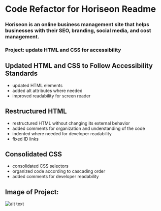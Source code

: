 # Code Refactor for Horiseon Readme

  ### Horiseon is an online business management site that helps businesses with their SEO, branding, social media, and cost management.

  ### Project: update HTML and CSS for accessibility

  ## Updated HTML and CSS to Follow Accessibility Standards

   * updated HTML elements 
   * added alt attributes where needed
   * improved readability for screen reader

  ## Restructured HTML

   * restructured HTML without changing its external behavior
   * added comments for organization and understanding of the code
   * indented where needed for developer readability
   * fixed ID links
  

  ## Consolidated CSS

   * consolidated CSS selectors
   * organized code according to cascading order 
   * added comments for developer readability

   ## Image of Project:
   ![alt text](https://github.com/RetroColossus/seo-accessibility/blob/main/assets/images/readme%20screen%20shot.png)




  
   

    





